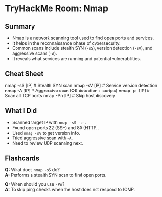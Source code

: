 # TryHackMe Room: Nmap

## Summary
- Nmap is a network scanning tool used to find open ports and services.
- It helps in the reconnaissance phase of cybersecurity.
- Common scans include stealth SYN (`-sS`), version detection (`-sV`), and aggressive scans (`-A`).
- It reveals what services are running and potential vulnerabilities.

## Cheat Sheet
nmap -sS [IP] # Stealth SYN scan
nmap -sV [IP] # Service version detection
nmap -A [IP] # Aggressive scan (OS detection + scripts)
nmap -p- [IP] # Scan all TCP ports
nmap -Pn [IP] # Skip host discovery

## What I Did
- Scanned target IP with `nmap -sS -p-`.
- Found open ports 22 (SSH) and 80 (HTTP).
- Used `nmap -sV` to get version info.
- Tried aggressive scan with `-A`.
- Need to review UDP scanning next.

## Flashcards
**Q:** What does `nmap -sS` do?  
**A:** Performs a stealth SYN scan to find open ports.

**Q:** When should you use `-Pn`?  
**A:** To skip ping checks when the host does not respond to ICMP.
